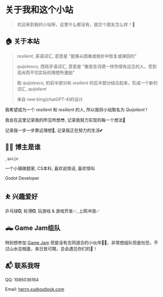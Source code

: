 # 关于我和这个小站


> 欢迎来到我的小站呀，这里什么都没有，就交个朋友怎么样！🤝

## 🏠 关于本站

> *resilient*, 英语词汇, 意思是 "能够从困难或挫折中恢复或弹回的" 
> 
> *quijotesco*, 西班牙语词汇, 意思是 "像堂吉诃德一样热情有远见的人，受到高尚而不切实际的理想所激励"
>
> 取 *quijotesco*, 的前半部分和 *resilient* 的后半部分结合起来，形成一个新的词汇, *quijolient*
>
> 来自 new bing(chatGPT-4)的设计

我希望成为一个 *resilient* 和 *resilient* 的人, 所以我将小站取名为 *Quijolient* !

我会在这里记录我的所见所想😎, 记录我努力实现的每一个想法🧠

记录我一步一步靠近理想🔆, 记录我正在努力的生活💕

## 👨‍💻 博主是谁
`_quijo`

一个小镇做题家, CS本科, 喜欢说怪话, 喜欢怪叫

Godot Developer

## ⛹ 兴趣爱好
乒乓球❎, 轮滑❎, 玩游戏 & 游戏开发✅, 上网冲浪✅

## 🛻 Game Jam组队
特别想参加 [Game Jam](https://itch.io/jam/godot-wild-jam-48) 但是没有志同道合的小伙伴🤦‍♂️，非常想组队但是社恐，不过山水总相逢，来日皆可期，总会遇见你们的🤡！

## 📬 联系我呀
QQ: 1085036164

Email: herrn.xu@outlook.com


